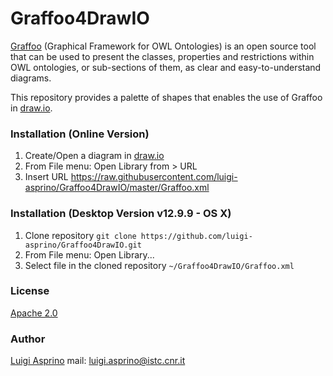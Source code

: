 # Graffoo4DrawIO

[Graffoo](https://essepuntato.it/graffoo/)  (Graphical Framework for OWL Ontologies) is an open source tool that can be used to present the classes, properties and restrictions within OWL ontologies, or sub-sections of them, as clear and easy-to-understand diagrams. 

This repository provides a palette of shapes that enables the use of Graffoo in [draw.io](https://app.diagrams.net/).

### Installation (Online Version)

1. Create/Open a diagram in [draw.io](https://app.diagrams.net/)
2. From File menu: Open Library from > URL
3. Insert URL https://raw.githubusercontent.com/luigi-asprino/Graffoo4DrawIO/master/Graffoo.xml

### Installation (Desktop Version v12.9.9 - OS X)

1. Clone repository ``git clone https://github.com/luigi-asprino/Graffoo4DrawIO.git``
2. From File menu: Open Library...
3. Select file in the cloned repository ``~/Graffoo4DrawIO/Graffoo.xml``

### License

[Apache 2.0](LICENSE)

### Author

[Luigi Asprino](http://luigiasprino.it) mail: luigi.asprino@istc.cnr.it
